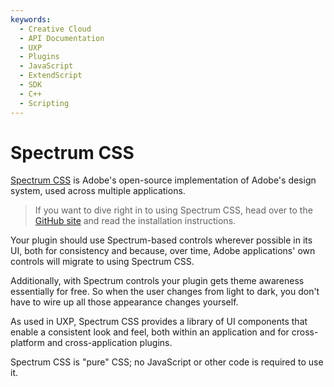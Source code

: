 ```yaml
---
keywords:
  - Creative Cloud
  - API Documentation
  - UXP
  - Plugins
  - JavaScript
  - ExtendScript
  - SDK
  - C++
  - Scripting
---
```


# Spectrum CSS

[Spectrum CSS](https://opensource.adobe.com/spectrum-css/) is Adobe's open-source implementation of Adobe's design system, used across multiple applications.

> If you want to dive right in to using Spectrum CSS, head over to the [GitHub site](https://github.com/adobe/spectrum-css/blob/main/README.md) and read the installation instructions.

Your plugin should use Spectrum-based controls wherever possible in its UI, both for consistency and because, over time, Adobe applications' own controls will migrate to using Spectrum CSS.

Additionally, with Spectrum controls your plugin gets theme awareness essentially for free. So when the user changes from light to dark, you don't have to wire up all those appearance changes yourself.

As used in UXP, Spectrum CSS provides a library of UI components that enable a consistent look and feel, both within an application and for cross-platform and cross-application plugins.

Spectrum CSS is "pure" CSS; no JavaScript or other code is required to use it.